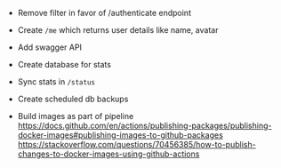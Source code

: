 - Remove filter in favor of /authenticate endpoint

- Create `/me` which returns user details like name, avatar
- Add swagger API
- Create database for stats
- Sync stats in `/status`
- Create scheduled db backups


- Build images as part of pipeline https://docs.github.com/en/actions/publishing-packages/publishing-docker-images#publishing-images-to-github-packages
https://stackoverflow.com/questions/70456385/how-to-publish-changes-to-docker-images-using-github-actions
